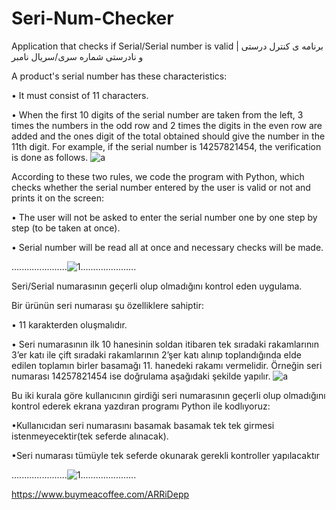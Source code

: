 # Seri-Num-Checker
Application that checks if Serial/Serial number is valid | برنامه ی کنترل درستی و نادرستی شماره سری/سریال نامبر

A product's serial number has these characteristics:

• It must consist of 11 characters.

• When the first 10 digits of the serial number are taken from the left, 3 times the numbers in the odd row and 2 times the digits in the even row are added and the ones digit of the total obtained should give the number in the 11th digit. For example, if the serial number is 14257821454, the verification is done as follows.
![a](https://user-images.githubusercontent.com/74824751/163471240-8b5f1666-770e-4a53-a869-02f8515bdf87.png)

According to these two rules, we code the program with Python, which checks whether the serial number entered by the user is valid or not and prints it on the screen:

• The user will not be asked to enter the serial number one by one step by step (to be taken at once).

• Serial number will be read all at once and necessary checks will be made.

......................![1](https://user-images.githubusercontent.com/74824751/160303296-6dd40c26-532e-4d33-b4b4-fa21db021104.gif)......................

Seri/Serial numarasının geçerli olup olmadığını kontrol eden uygulama.

Bir ürünün seri numarası şu özelliklere sahiptir:

•	11 karakterden oluşmalıdır.

•	Seri numarasının ilk 10 hanesinin soldan itibaren tek sıradaki rakamlarının 3’er katı ile çift sıradaki rakamlarının 2’şer katı alınıp toplandığında elde edilen toplamın birler basamağı 11. hanedeki rakamı vermelidir. Örneğin seri numarası 14257821454 ise doğrulama aşağıdaki şekilde yapılır.
![a](https://user-images.githubusercontent.com/74824751/163471240-8b5f1666-770e-4a53-a869-02f8515bdf87.png)

Bu iki kurala göre kullanıcının girdiği seri numarasının geçerli olup olmadığını kontrol ederek ekrana yazdıran programı Python ile kodlıyoruz:

•Kullanıcıdan seri numarasını basamak basamak tek tek girmesi istenmeyecektir(tek seferde alınacak).

•Seri numarası tümüyle tek seferde okunarak gerekli kontroller yapılacaktır

......................![1](https://user-images.githubusercontent.com/74824751/160303296-6dd40c26-532e-4d33-b4b4-fa21db021104.gif)......................

 https://www.buymeacoffee.com/ARRiDepp
